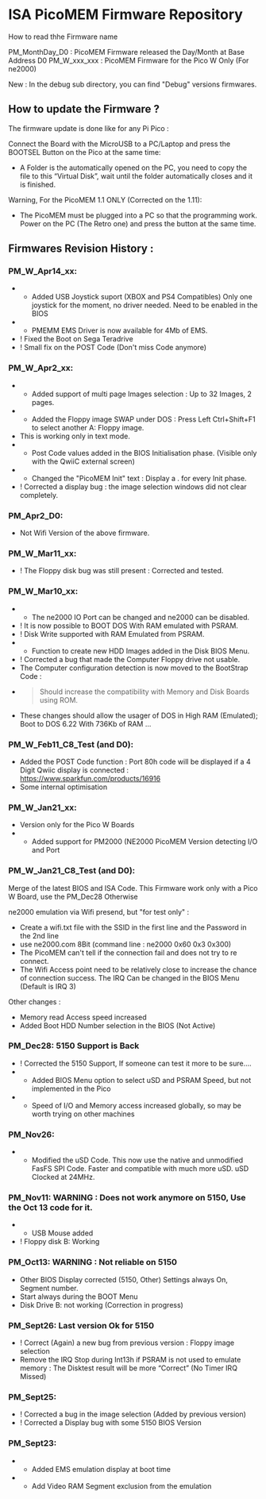 # ISA PicoMEM Firmware Repository

How to read thhe Firmware name 

PM_MonthDay_D0 : PicoMEM Firmware released the Day/Month at Base Address D0
PM_W_xxx_xxx   : PicoMEM Firmware for the Pico W Only (For ne2000)

New : In the debug sub directory, you can find "Debug" versions firmwares.

## How to update the Firmware ?

The firmware update is done like for any Pi Pico : 

Connect the Board with the MicroUSB to a PC/Laptop and press the BOOTSEL Button on the Pico at the same time:
- A Folder is the automatically opened on the PC, you need to copy the file to this “Virtual Disk”, 
  wait until the folder automatically closes and it is finished.

Warning, For the PicoMEM 1.1 ONLY (Corrected on the 1.11): 
- The PicoMEM must be plugged into a PC so that the programming work. 
  Power on the PC (The Retro one) and press the button at the same time.

## Firmwares Revision History : 

### PM_W_Apr14_xx:
- + Added USB Joystick suport (XBOX and PS4 Compatibles) Only one joystick for the moment, no driver needed. Need to be enabled in the BIOS
- + PMEMM EMS Driver is now available for 4Mb of EMS.
- ! Fixed the Boot on Sega Teradrive
- ! Small fix on the POST Code (Don't miss Code anymore)

### PM_W_Apr2_xx:
- + Added support of multi page Images selection : Up to 32 Images, 2 pages.
- + Added the Floppy image SWAP under DOS : Press Left Ctrl+Shift+F1 to select another A: Floppy image.
-   This is working only in text mode.
- + Post Code values added in the BIOS Initialisation phase. (Visible only with the QwiiC external screen)
- + Changed the "PicoMEM Init" text : Display a . for every Init phase.
- ! Corrected a display bug : the image selection windows did not clear completely.

### PM_Apr2_D0:
- Not Wifi Version of the above firmware.

### PM_W_Mar11_xx:
- ! The Floppy disk bug was still present : Corrected and tested.

### PM_W_Mar10_xx:
- + The ne2000 IO Port can be changed and ne2000 can be disabled.
- ! It is now possible to BOOT DOS With RAM emulated with PSRAM.
- ! Disk Write supported with RAM Emulated from PSRAM.
- + Function to create new HDD Images added in the Disk BIOS Menu.
- ! Corrected a bug that made the Computer Floppy drive not usable.
-   The Computer configuration detection is now moved to the BootStrap Code :
-   > Should increase the compatibility with Memory and Disk Boards using ROM.
- These changes should allow the usager of DOS in High RAM (Emulated); Boot to DOS 6.22 With 736Kb of RAM ...

### PM_W_Feb11_C8_Test (and D0):
- Added the POST Code function : Port 80h code will be displayed if a 4 Digit Qwiic display is connected :
 https://www.sparkfun.com/products/16916
- Some internal optimisation 

### PM_W_Jan21_xx:

- Version only for the Pico W Boards
- + Added support for PM2000 (NE2000 PicoMEM Version detecting I/O and Port 

### PM_W_Jan21_C8_Test (and D0): 
Merge of the latest BIOS and ISA Code.
This Firmware work only with a Pico W Board, use the PM_Dec28 Otherwise

ne2000 emulation via Wifi presend, but "for test only" :
- Create a wifi.txt file with the SSID in the first line and the Password in the 2nd line
- use ne2000.com 8Bit (command line : ne2000 0x60 0x3 0x300)
- The PicoMEM can't tell if the connection fail and does not try to re connect.
- The Wifi Access point need to be relatively close to increase the chance of connection success. 
The IRQ Can be changed in the BIOS Menu (Default is IRQ 3)

Other changes :
- Memory read Access speed increased
- Added Boot HDD Number selection in the BIOS (Not Active)

### PM_Dec28: 5150 Support is Back
- ! Corrected the 5150 Support, If someone can test it more to be sure….
- + Added BIOS Menu option to select uSD and PSRAM Speed, but not implemented in the Pico
- + Speed of I/O and Memory access increased globally, so may be worth trying on other machines

### PM_Nov26: 
- + Modified the uSD Code. This now use the native and unmodified FasFS SPI Code.
    Faster and compatible with much more uSD. uSD Clocked at 24MHz.

### PM_Nov11: WARNING : Does not work anymore on 5150, Use the Oct 13 code for it.
- + USB Mouse added
- ! Floppy disk B: Working

### PM_Oct13: WARNING : Not reliable on 5150
- Other BIOS Display corrected (5150, Other) Settings always On, Segment number.
- Start always during the BOOT Menu
- Disk Drive B: not working (Correction in progress)

### PM_Sept26: Last version Ok for 5150
- ! Correct (Again) a new bug from previous version : Floppy image selection
- Remove the IRQ Stop during Int13h if PSRAM is not used to emulate memory : 
   The Disktest result will be more “Correct” (No Timer IRQ Missed)

### PM_Sept25:
- ! Corrected a bug in the image selection (Added by previous version)
- ! Corrected a Display bug with some 5150 BIOS Version

### PM_Sept23:
- + Added EMS emulation display at boot time
- + Add Video RAM Segment exclusion from the emulation
